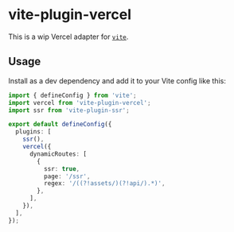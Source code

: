 # vite-plugin-vercel

This is a wip Vercel adapter for [`vite`](https://vitejs.dev/).

## Usage

Install as a dev dependency and add it to your Vite config like this:

```ts
import { defineConfig } from 'vite';
import vercel from 'vite-plugin-vercel';
import ssr from 'vite-plugin-ssr';

export default defineConfig({
  plugins: [
    ssr(),
    vercel({
      dynamicRoutes: [
        {
          ssr: true,
          page: '/ssr',
          regex: '/((?!assets/)(?!api/).*)',
        },
      ],
    }),
  ],
});
```
